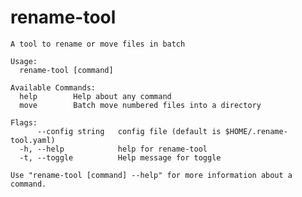# rename-tool

    A tool to rename or move files in batch

    Usage:
      rename-tool [command]

    Available Commands:
      help        Help about any command
      move        Batch move numbered files into a directory

    Flags:
          --config string   config file (default is $HOME/.rename-tool.yaml)
      -h, --help            help for rename-tool
      -t, --toggle          Help message for toggle

    Use "rename-tool [command] --help" for more information about a command.
